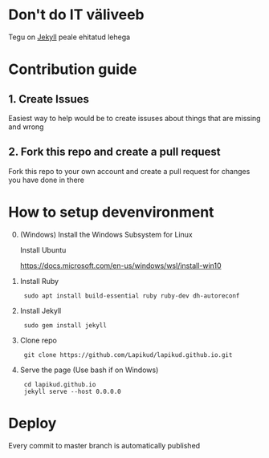 # Don't do IT väliveeb

Tegu on [Jekyll](https://jekyllrb.com/) peale ehitatud lehega

# Contribution guide

## 1. Create Issues

Easiest way to help would be to create issuses about things that are missing and wrong

## 2. Fork this repo and create a pull request

Fork this repo to your own account and create a pull request for changes you have done in there

# How to setup devenvironment

0. (Windows) Install the Windows Subsystem for Linux

    Install Ubuntu

    https://docs.microsoft.com/en-us/windows/wsl/install-win10

1. Install Ruby

        sudo apt install build-essential ruby ruby-dev dh-autoreconf

2. Install Jekyll

        sudo gem install jekyll

3. Clone repo

        git clone https://github.com/Lapikud/lapikud.github.io.git

4. Serve the page (Use bash if on Windows)

        cd lapikud.github.io
        jekyll serve --host 0.0.0.0

# Deploy

Every commit to master branch is automatically published
